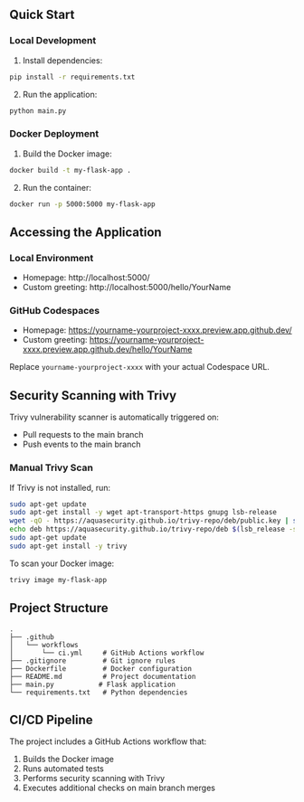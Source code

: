 ## Quick Start

### Local Development

1. Install dependencies:
```bash
pip install -r requirements.txt
```

2. Run the application:
```bash
python main.py
```

### Docker Deployment

1. Build the Docker image:
```bash
docker build -t my-flask-app .
```

2. Run the container:
```bash
docker run -p 5000:5000 my-flask-app
```

## Accessing the Application

### Local Environment
- Homepage: http://localhost:5000/
- Custom greeting: http://localhost:5000/hello/YourName

### GitHub Codespaces
- Homepage: https://yourname-yourproject-xxxx.preview.app.github.dev/
- Custom greeting: https://yourname-yourproject-xxxx.preview.app.github.dev/hello/YourName

Replace `yourname-yourproject-xxxx` with your actual Codespace URL.

## Security Scanning with Trivy

Trivy vulnerability scanner is automatically triggered on:
- Pull requests to the main branch
- Push events to the main branch

### Manual Trivy Scan

If Trivy is not installed, run:
```bash
sudo apt-get update
sudo apt-get install -y wget apt-transport-https gnupg lsb-release
wget -qO - https://aquasecurity.github.io/trivy-repo/deb/public.key | sudo apt-key add -
echo deb https://aquasecurity.github.io/trivy-repo/deb $(lsb_release -sc) main | sudo tee -a /etc/apt/sources.list.d/trivy.list
sudo apt-get update
sudo apt-get install -y trivy
```

To scan your Docker image:
```bash
trivy image my-flask-app
```

## Project Structure
```
.
├── .github
│   └── workflows
│       └── ci.yml     # GitHub Actions workflow
├── .gitignore         # Git ignore rules
├── Dockerfile         # Docker configuration
├── README.md          # Project documentation
├── main.py           # Flask application
└── requirements.txt   # Python dependencies
```

## CI/CD Pipeline

The project includes a GitHub Actions workflow that:
1. Builds the Docker image
2. Runs automated tests
3. Performs security scanning with Trivy
4. Executes additional checks on main branch merges
